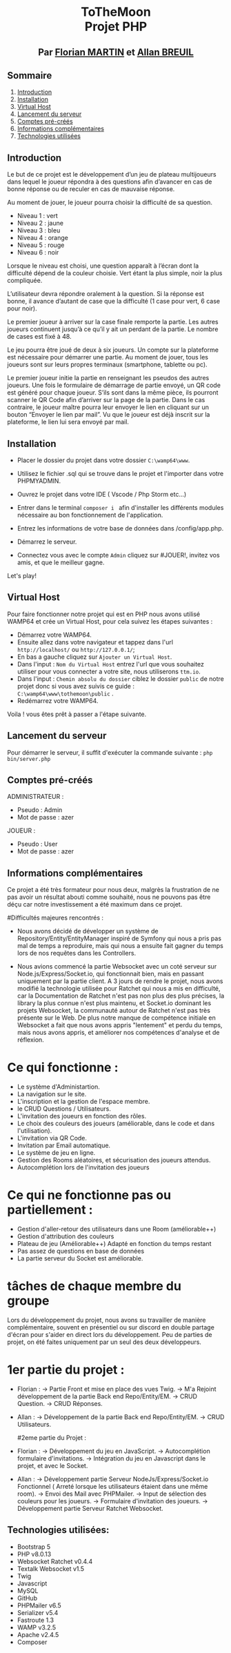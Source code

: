 # <p align="center">ToTheMoon<br/>Projet PHP</p>
## <p align="center">Par [Florian MARTIN](https://github.com/NeoFeear) et [Allan BREUIL](https://github.com/eSkAah)</p>

## Sommaire
1. [Introduction](#introduction)
2. [Installation](#installation)
3. [Virtual Host](#virtual-host)
4. [Lancement du serveur](#lancement-du-serveur)
5. [Comptes pré-créés](#comptes-pré-créés)
6. [Informations complémentaires](#informations-complémentaires)
7. [Technologies utilisées](#technologies-utilisées)





## Introduction
Le but de ce projet est le développement d’un jeu de plateau multijoueurs dans lequel le joueur répondra à des questions afin d’avancer en cas de bonne réponse ou de reculer en cas de mauvaise réponse.

Au moment de jouer, le joueur pourra choisir la difficulté de sa question.
- Niveau 1 : vert
- Niveau 2 : jaune
- Niveau 3 : bleu
- Niveau 4 : orange
- Niveau 5 : rouge
- Niveau 6 : noir

Lorsque le niveau est choisi, une question apparaît à l’écran dont la difficulté dépend de la couleur choisie. Vert étant la plus simple, noir la plus compliquée.

L’utilisateur devra répondre oralement à la question. Si la réponse est bonne, il avance d’autant de case que la difficulté (1 case pour vert, 6 case pour noir).

Le premier joueur à arriver sur la case finale remporte la partie. Les autres joueurs continuent jusqu’à ce qu’il y ait un perdant de la partie. Le nombre de cases est fixé à 48.

Le jeu pourra être joué de deux à six joueurs. Un compte sur la plateforme est nécessaire pour démarrer une partie. Au moment de jouer, tous les joueurs sont sur leurs propres terminaux (smartphone, tablette ou pc).

Le premier joueur initie la partie en renseignant les pseudos des autres joueurs. Une fois le formulaire de démarrage de partie envoyé, un QR code est généré pour chaque joueur. S’ils sont dans la même pièce, ils pourront scanner le QR Code afin d’arriver sur la page de la partie. Dans le cas contraire, le joueur maître pourra leur envoyer le lien en cliquant sur un bouton “Envoyer le lien par mail”. Vu que le joueur est déjà inscrit sur la plateforme, le lien lui sera envoyé par mail.


## Installation

- Placer le dossier du projet dans votre dossier `C:\wamp64\www`.
- Utilisez le fichier .sql qui se trouve dans le projet et l'importer dans votre PHPMYADMIN.
- Ouvrez le projet dans votre IDE ( Vscode / Php Storm etc...)
- Entrer dans le terminal `composer i ` afin d'installer les différents modules nécessaire au bon fonctionnement de l'application.
- Entrez les informations de votre base de données dans /config/app.php.
- Démarrez le serveur.

- Connectez vous avec le compte `Admin` cliquez sur #JOUER!, invitez vos amis, et que le meilleur gagne. 

Let's play!

## Virtual Host

Pour faire fonctionner notre projet qui est en PHP nous avons utilisé  WAMP64 et crée un Virtual Host, pour cela suivez les étapes suivantes :


- Démarrez votre WAMP64.
- Ensuite allez dans votre navigateur et tappez dans l'url `http://localhost/` ou `http://127.0.0.1/`;
- En bas a gauche cliquez sur `Ajouter un Virtual Host`.
- Dans l'input : `Nom du Virtual Host` entrez l'url que vous souhaitez utiliser pour vous connecter a votre site, nous utiliserons `ttm.io`.
- Dans l'input : `Chemin absolu du dossier` ciblez le dossier `public` de notre projet donc si vous avez suivis ce guide : `C:\wamp64\www\tothemoon\public` .
- Redémarrez votre WAMP64.

Voila ! vous êtes prêt à passer a l'étape suivante.

## Lancement du serveur

Pour démarrer le serveur, il suffit d'exécuter la commande suivante :
`php bin/server.php`

## Comptes pré-créés

ADMINISTRATEUR :
- Pseudo : Admin
- Mot de passe : azer

JOUEUR :
- Pseudo : User
- Mot de passe : azer

## Informations complémentaires

Ce projet a été très formateur pour nous deux, malgrès la frustration de ne pas avoir un résultat abouti comme souhaité, nous ne pouvons pas être déçu car notre investissement a été maximum dans ce projet.

#Difficultés majeures rencontrés : 

- Nous avons décidé de développer un système de Repository/Entity/EntityManager inspiré de Symfony qui nous a pris pas mal de temps a reproduire, mais qui nous a ensuite fait gagner du temps lors de nos requêtes dans les Controllers.

- Nous avions commencé la partie Websocket avec un coté serveur sur Node.js/Express/Socket.io, qui fonctionnait bien, mais en passant uniquement par la partie client. A 3 jours de rendre le projet, nous avons modifié la technologie utilisée pour Ratchet qui nous a mis en difficulté, car la Documentation de Ratchet n'est pas non plus des plus précises, la library la plus connue n'est plus maintenu, et Socket.io dominant les projets Websocket, la communauté autour de Ratchet n'est pas très présente sur le Web. De plus notre manque de compétence initiale en Websocket a fait que nous avons appris "lentement" et perdu du temps, mais nous avons appris, et améliorer nos compétences d'analyse et de réflexion. 

# Ce qui fonctionne : 
- Le système d'Administartion.
- La navigation sur le site.
- L'inscription et la gestion de l'espace membre.
- le CRUD Questions / Utilisateurs.
- L'invitation des joueurs en fonction des rôles.
- Le choix des couleurs des joueurs (améliorable, dans le code et dans l'utilisation).
- L'invitation via QR Code.
- Invitation par Email automatique.
- Le système de jeu en ligne.
- Gestion des Rooms aléatoires, et sécurisation des joueurs attendus.
- Autocomplétion lors de l'invitation des joueurs

# Ce qui ne fonctionne pas ou partiellement :
- Gestion d'aller-retour des utilisateurs dans une Room (améliorable++)
- Gestion d'attribution des couleurs 
- Plateau de jeu (Améliorable++) Adapté en fonction du temps restant
- Pas assez de questions en base de données
- La partie serveur du Socket est améliorable.


# tâches de chaque membre du groupe

Lors du développement du projet, nous avons su travailler de manière complémentaire, souvent en présentiel ou sur discord en double partage d'écran pour s'aider en direct lors du développement. Peu de parties de projet, on été faites uniquement par un seul des deux développeurs.

# 1er partie du projet : 

- Florian : 
  -> Partie Front et mise en place des vues Twig.
  -> M'a Rejoint développement de la partie Back end Repo/Entity/EM.
  -> CRUD Question.
  -> CRUD Réponses.
  
- Allan : 
  -> Développement de la partie Back end Repo/Entity/EM.
  -> CRUD Utilisateurs.
  
  #2eme partie du Projet :
  
 - Florian : 
  -> Développement du jeu en JavaScript.
  -> Autocomplétion formulaire d'invitations.
  -> Intégration du jeu en Javascript dans le projet, et avec le Socket.
  
 - Allan : 
  -> Développement partie Serveur NodeJs/Express/Socket.io Fonctionnel ( Arreté lorsque les utilisateurs étaient dans une même room).
  -> Envoi des Mail avec PHPMailer.
  -> Input de sélection des couleurs pour les joueurs.
  -> Formulaire d'invitation des joueurs.
  -> Développement partie Serveur Ratchet Websocket.
  
  
  ## Technologies utilisées:
- Bootstrap 5
- PHP v8.0.13
- Websocket Ratchet v0.4.4
- Textalk Websocket v1.5
- Twig
- Javascript
- MySQL
- GitHub
- PHPMailer v6.5
- Serializer v5.4
- Fastroute 1.3
- WAMP v3.2.5
- Apache v2.4.5
- Composer




